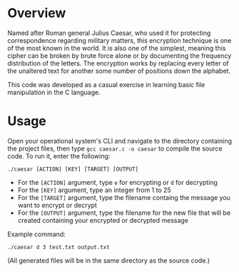 # Overview
Named after Roman general Julius Caesar, who used it for protecting correspondence regarding military matters, this encryption technique is one of the most known in the world. It is also one of the simplest, meaning this cipher can be broken by brute force alone or by documenting the frequency distribution of the letters. The encryption works by replacing every letter of the unaltered text for another some number of positions down the alphabet.

This code was developed as a casual exercise in learning basic file manipulation in the C language.
# Usage
Open your operational system's CLI and navigate to the directory containing the project files, then type `gcc caesar.c -o caesar` to compile the source code. To run it, enter the following:

`./caesar [ACTION] [KEY] [TARGET] [OUTPUT]`

- For the `[ACTION]` argument, type `e` for encrypting or `d` for decrypting
- For the `[KEY]` argument, type an integer from 1 to 25
- For the `[TARGET]` argument, type the filename containg the message you want to encrypt or decrypt
- For the `[OUTPUT]` argument, type the filename for the new file that will be created containing your encrypted or decrypted message

Example command:

`./caesar d 3 test.txt output.txt`

(All generated files will be in the same directory as the source code.)
